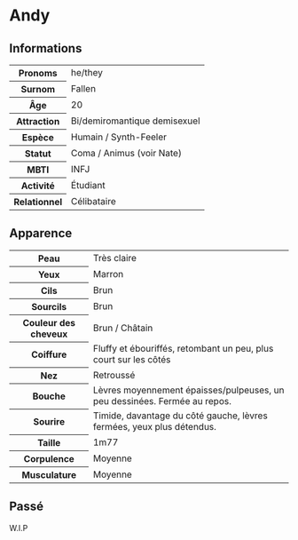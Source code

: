# Andy

## Informations

<table>
<tr>
	<th>Pronoms</th><td>he/they</td>
</tr>
<tr>
	<th>Surnom</th><td>Fallen</td>
</tr>
<tr>
	<th>Âge</th><td>20</td>
</tr>
<tr>
	<th>Attraction</th><td>Bi/demiromantique demisexuel</td>
</tr>
<tr>
	<th>Espèce</th><td>Humain / Synth-Feeler</td>
</tr>
<tr>
	<th>Statut</th><td>Coma / Animus (voir Nate)</td>
</tr>
<tr>
	<th>MBTI</th><td>INFJ</td>
</tr>
<tr>
	<th>Activité</th><td>Étudiant</td>
</tr>
<tr>
	<th>Relationnel</th><td>Célibataire</td>
</tr>
</table>

## Apparence

<table>
<tr>
	<th>Peau</th><td>Très claire</td>
</tr>
<tr>
	<th>Yeux</th><td>Marron</td>
</tr>
<tr>
	<th>Cils</th><td>Brun</td>
</tr>
<tr>
	<th>Sourcils</th><td>Brun </td>
</tr>
<tr>
	<th>Couleur des cheveux</th><td>Brun / Châtain</td>
</tr>
<tr>
	<th>Coiffure</th><td>Fluffy et ébouriffés, retombant un peu, plus court sur les côtés</td>
</tr>
<tr>
	<th>Nez</th><td>Retroussé</td>
</tr>
<tr>
	<th>Bouche</th><td>Lèvres moyennement épaisses/pulpeuses, un peu dessinées. Fermée au repos.</td>
</tr>
<tr>
	<th>Sourire</th><td>Timide, davantage du côté gauche, lèvres fermées, yeux plus détendus.</td>
</tr>
<tr>
	<th>Taille</th><td>1m77</td>
</tr>
<tr>
	<th>Corpulence</th><td>Moyenne</td>
</tr>
<tr>
	<th>Musculature</th><td>Moyenne</td>
</tr>
</table>

## Passé

W.I.P
